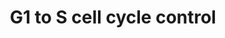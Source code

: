 ---
annotations:
- type: Pathway Ontology
  value: G1/S DNA damage checkpoint pathway
authors:
- A.C.Zambon
- Nsalomonis
- MaintBot
- Khanspers
- Christine Chichester
- Mkutmon
description: 'In the G1 phase there are two types of DNA damage responses, the p53-dependent
  and the p53-independent pathways. The p53-dependent responses inhibit CDKs through
  the up-regulation of genes encoding CKIs mediated by the p53 protein, whereas the
  p53-independent mechanisms inhibit CDKs through the inhibitory T14Y15 phosphorylation
  of Cdk2. Failure of DNA damage checkpoints in G1 leads to mutagenic replication
  of damaged templates and other replication defects.  Source: Reactome http://www.reactome.org/cgi-bin/eventbrowser?DB=gk_current&FOCUS_SPECIES=Homo%20sapiens&ID=69615&'
last-edited: 2016-03-15
organisms:
- Mus musculus
redirect_from:
- /index.php/Pathway:WP413
- /instance/WP413
schema-jsonld:
- '@context': https://schema.org/
  '@id': https://wikipathways.github.io/pathways/WP413.html
  '@type': Dataset
  creator:
    '@type': Organization
    name: WikiPathways
  description: 'In the G1 phase there are two types of DNA damage responses, the p53-dependent
    and the p53-independent pathways. The p53-dependent responses inhibit CDKs through
    the up-regulation of genes encoding CKIs mediated by the p53 protein, whereas
    the p53-independent mechanisms inhibit CDKs through the inhibitory T14Y15 phosphorylation
    of Cdk2. Failure of DNA damage checkpoints in G1 leads to mutagenic replication
    of damaged templates and other replication defects.  Source: Reactome http://www.reactome.org/cgi-bin/eventbrowser?DB=gk_current&FOCUS_SPECIES=Homo%20sapiens&ID=69615&'
  keywords:
  - E2f5
  - Cdk7
  - Orc4l
  - dp1
  - Mcm4
  - Orc5l
  - Cdc45l
  - E2f
  - Ccne1
  - Rbl1
  - Pole2
  - p53
  - Ccnd2
  - Rb1
  - Mcm3
  - Tfdp2
  - Rb
  - Cdkn2d
  - Trp53
  - Ccnb1-rs1
  - E2f1
  - E2f6
  - Pcna
  - Cdk4
  - Ccne2
  - Myc
  - Prim1
  - Rpa1
  - Cdkn2a
  - Pole
  - Gadd45a
  - Mdm2
  - Tfdp1
  - Prim2
  - Cdkn1b
  - Pkmyt1
  - Orc6l
  - Cdkn2c
  - Cdk
  - Rpa2
  - Mcm5
  - Atm
  - Orc1l
  - Cdc25a
  - Mcm7
  - Cdk6
  - Orc2l
  - CyclinD
  - Orc3l
  - E2f2
  - E2f3
  - E2f4
  - CyclinE
  - Ccnh
  - Cdkn1a
  - Cdkn1c
  - Cdk2
  - Mcm2
  - Mnat1
  - Ccng2
  - Cdkn2b
  - Cdc2a
  - Ccnd1
  - Wee1
  - Pola2
  - Ccnd3
  - Mcm6
  - Rpa3
  - Ccna1
  license: CC0
  name: G1 to S cell cycle control
seo: CreativeWork
title: G1 to S cell cycle control
wpid: WP413
---